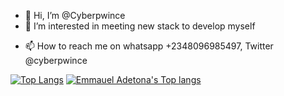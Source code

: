 - 👋 Hi, I’m @Cyberpwince
- 👀 I’m interested in meeting new stack to develop myself
<!---- 🌱 I’m currently learning ...
- 💞️ I’m looking to collaborate on ...
--->
- 📫 How to reach me on whatsapp +2348096985497, Twitter @cyberpwince






[![Top Langs](https://github-readme-stats.vercel.app/api?username=cyberpwince&theme=algolia&show_icons=true)](https://github.com/cyberpwince) [![Emmauel Adetona's Top langs](https://github-readme-stats.vercel.app/api/top-langs?username=cyberpwince&theme=algolia&show_icons=true)](https://github.com/cyberpwince)


<!---- Cyberpwince/Cyberpwince is a ✨ special ✨ repository because its `README.md` (this file) appears on your GitHub profile.
You can click the Preview link to take a look at your changes.
--->
